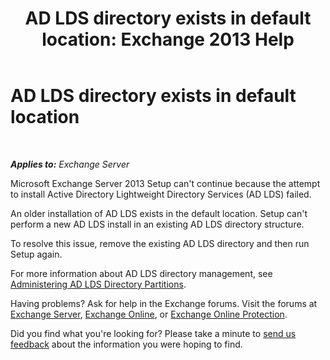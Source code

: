 ﻿---
title: 'AD LDS directory exists in default location: Exchange 2013 Help'
TOCTitle: AD LDS directory exists in default location
ms:assetid: cf830dec-dd74-47b2-bee2-b8956f8023ce
ms:mtpsurl: https://technet.microsoft.com/en-us/library/ms.exch.setupreadiness.adamdatapathexists(v=EXCHG.150)
ms:contentKeyID: 46629121
ms.date: 12/09/2016
mtps_version: v=EXCHG.150
---

# AD LDS directory exists in default location

 

_**Applies to:** Exchange Server_


Microsoft Exchange Server 2013 Setup can't continue because the attempt to install Active Directory Lightweight Directory Services (AD LDS) failed.

An older installation of AD LDS exists in the default location. Setup can't perform a new AD LDS install in an existing AD LDS directory structure.

To resolve this issue, remove the existing AD LDS directory and then run Setup again.

For more information about AD LDS directory management, see [Administering AD LDS Directory Partitions](https://go.microsoft.com/fwlink/p/?linkid=272302).

Having problems? Ask for help in the Exchange forums. Visit the forums at [Exchange Server](https://go.microsoft.com/fwlink/p/?linkid=60612), [Exchange Online](https://go.microsoft.com/fwlink/p/?linkid=267542), or [Exchange Online Protection](https://go.microsoft.com/fwlink/p/?linkid=285351).

Did you find what you're looking for? Please take a minute to [send us feedback](mailto:exsetuphelpfeedback@microsoft.com?subject=exchange%202013%20setup%20help%20feedback) about the information you were hoping to find.

